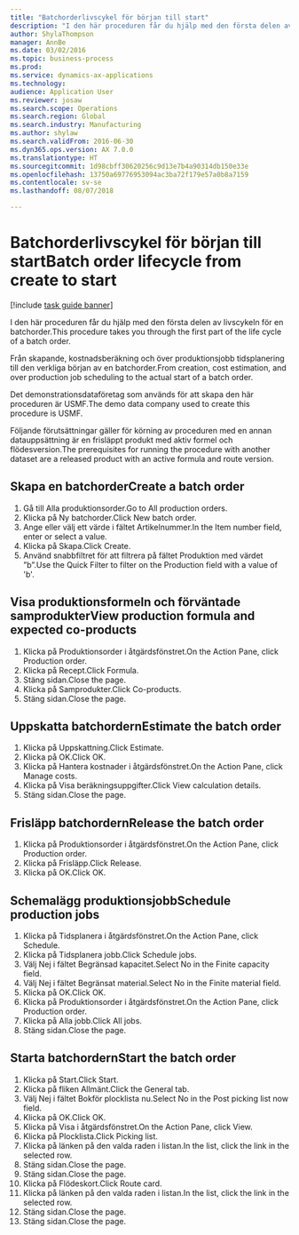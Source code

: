 ```yaml
--- 
title: "Batchorderlivscykel för början till start"
description: "I den här proceduren får du hjälp med den första delen av livscykeln för en batchorder."
author: ShylaThompson
manager: AnnBe
ms.date: 03/02/2016
ms.topic: business-process
ms.prod: 
ms.service: dynamics-ax-applications
ms.technology: 
audience: Application User
ms.reviewer: josaw
ms.search.scope: Operations
ms.search.region: Global
ms.search.industry: Manufacturing
ms.author: shylaw
ms.search.validFrom: 2016-06-30
ms.dyn365.ops.version: AX 7.0.0
ms.translationtype: HT
ms.sourcegitcommit: 1d98cbff30620256c9d13e7b4a90314db150e33e
ms.openlocfilehash: 13750a69776953094ac3ba72f179e57a0b8a7159
ms.contentlocale: sv-se
ms.lasthandoff: 08/07/2018

---
```

# <a name="batch-order-lifecycle-from-create-to-start"></a><span data-ttu-id="429fe-103">Batchorderlivscykel för början till start</span><span class="sxs-lookup"><span data-stu-id="429fe-103">Batch order lifecycle from create to start</span></span>

[!include [task guide banner](../../includes/task-guide-banner.md)]

<span data-ttu-id="429fe-104">I den här proceduren får du hjälp med den första delen av livscykeln för en batchorder.</span><span class="sxs-lookup"><span data-stu-id="429fe-104">This procedure takes you through the first part of the life cycle of a batch order.</span></span>

<span data-ttu-id="429fe-105">Från skapande, kostnadsberäkning och över produktionsjobb tidsplanering till den verkliga början av en batchorder.</span><span class="sxs-lookup"><span data-stu-id="429fe-105">From creation, cost estimation, and over production job scheduling to the actual start of a batch order.</span></span>



<span data-ttu-id="429fe-106">Det demonstrationsdataföretag som används för att skapa den här proceduren är USMF.</span><span class="sxs-lookup"><span data-stu-id="429fe-106">The demo data company used to create this procedure is USMF.</span></span> 



<span data-ttu-id="429fe-107">Följande förutsättningar gäller för körning av proceduren med en annan datauppsättning är en frisläppt produkt med aktiv formel och flödesversion.</span><span class="sxs-lookup"><span data-stu-id="429fe-107">The prerequisites for running the procedure with another dataset are a released product with an active formula and route version.</span></span>


## <a name="create-a-batch-order"></a><span data-ttu-id="429fe-108">Skapa en batchorder</span><span class="sxs-lookup"><span data-stu-id="429fe-108">Create a batch order</span></span>
1. <span data-ttu-id="429fe-109">Gå till Alla produktionsorder.</span><span class="sxs-lookup"><span data-stu-id="429fe-109">Go to All production orders.</span></span>
2. <span data-ttu-id="429fe-110">Klicka på Ny batchorder.</span><span class="sxs-lookup"><span data-stu-id="429fe-110">Click New batch order.</span></span>
3. <span data-ttu-id="429fe-111">Ange eller välj ett värde i fältet Artikelnummer.</span><span class="sxs-lookup"><span data-stu-id="429fe-111">In the Item number field, enter or select a value.</span></span>
4. <span data-ttu-id="429fe-112">Klicka på Skapa.</span><span class="sxs-lookup"><span data-stu-id="429fe-112">Click Create.</span></span>
5. <span data-ttu-id="429fe-113">Använd snabbfiltret för att filtrera på fältet Produktion med värdet ”b”.</span><span class="sxs-lookup"><span data-stu-id="429fe-113">Use the Quick Filter to filter on the Production field with a value of 'b'.</span></span>

## <a name="view-production-formula-and-expected-co-products"></a><span data-ttu-id="429fe-114">Visa produktionsformeln och förväntade samprodukter</span><span class="sxs-lookup"><span data-stu-id="429fe-114">View production formula and expected co-products</span></span>
1. <span data-ttu-id="429fe-115">Klicka på Produktionsorder i åtgärdsfönstret.</span><span class="sxs-lookup"><span data-stu-id="429fe-115">On the Action Pane, click Production order.</span></span>
2. <span data-ttu-id="429fe-116">Klicka på Recept.</span><span class="sxs-lookup"><span data-stu-id="429fe-116">Click Formula.</span></span>
3. <span data-ttu-id="429fe-117">Stäng sidan.</span><span class="sxs-lookup"><span data-stu-id="429fe-117">Close the page.</span></span>
4. <span data-ttu-id="429fe-118">Klicka på Samprodukter.</span><span class="sxs-lookup"><span data-stu-id="429fe-118">Click Co-products.</span></span>
5. <span data-ttu-id="429fe-119">Stäng sidan.</span><span class="sxs-lookup"><span data-stu-id="429fe-119">Close the page.</span></span>

## <a name="estimate-the-batch-order"></a><span data-ttu-id="429fe-120">Uppskatta batchordern</span><span class="sxs-lookup"><span data-stu-id="429fe-120">Estimate the batch order</span></span>
1. <span data-ttu-id="429fe-121">Klicka på Uppskattning.</span><span class="sxs-lookup"><span data-stu-id="429fe-121">Click Estimate.</span></span>
2. <span data-ttu-id="429fe-122">Klicka på OK.</span><span class="sxs-lookup"><span data-stu-id="429fe-122">Click OK.</span></span>
3. <span data-ttu-id="429fe-123">Klicka på Hantera kostnader i åtgärdsfönstret.</span><span class="sxs-lookup"><span data-stu-id="429fe-123">On the Action Pane, click Manage costs.</span></span>
4. <span data-ttu-id="429fe-124">Klicka på Visa beräkningsuppgifter.</span><span class="sxs-lookup"><span data-stu-id="429fe-124">Click View calculation details.</span></span>
5. <span data-ttu-id="429fe-125">Stäng sidan.</span><span class="sxs-lookup"><span data-stu-id="429fe-125">Close the page.</span></span>

## <a name="release-the-batch-order"></a><span data-ttu-id="429fe-126">Frisläpp batchordern</span><span class="sxs-lookup"><span data-stu-id="429fe-126">Release the batch order</span></span>
1. <span data-ttu-id="429fe-127">Klicka på Produktionsorder i åtgärdsfönstret.</span><span class="sxs-lookup"><span data-stu-id="429fe-127">On the Action Pane, click Production order.</span></span>
2. <span data-ttu-id="429fe-128">Klicka på Frisläpp.</span><span class="sxs-lookup"><span data-stu-id="429fe-128">Click Release.</span></span>
3. <span data-ttu-id="429fe-129">Klicka på OK.</span><span class="sxs-lookup"><span data-stu-id="429fe-129">Click OK.</span></span>

## <a name="schedule-production-jobs"></a><span data-ttu-id="429fe-130">Schemalägg produktionsjobb</span><span class="sxs-lookup"><span data-stu-id="429fe-130">Schedule production jobs</span></span>
1. <span data-ttu-id="429fe-131">Klicka på Tidsplanera i åtgärdsfönstret.</span><span class="sxs-lookup"><span data-stu-id="429fe-131">On the Action Pane, click Schedule.</span></span>
2. <span data-ttu-id="429fe-132">Klicka på Tidsplanera jobb.</span><span class="sxs-lookup"><span data-stu-id="429fe-132">Click Schedule jobs.</span></span>
3. <span data-ttu-id="429fe-133">Välj Nej i fältet Begränsad kapacitet.</span><span class="sxs-lookup"><span data-stu-id="429fe-133">Select No in the Finite capacity field.</span></span>
4. <span data-ttu-id="429fe-134">Välj Nej i fältet Begränsat material.</span><span class="sxs-lookup"><span data-stu-id="429fe-134">Select No in the Finite material field.</span></span>
5. <span data-ttu-id="429fe-135">Klicka på OK.</span><span class="sxs-lookup"><span data-stu-id="429fe-135">Click OK.</span></span>
6. <span data-ttu-id="429fe-136">Klicka på Produktionsorder i åtgärdsfönstret.</span><span class="sxs-lookup"><span data-stu-id="429fe-136">On the Action Pane, click Production order.</span></span>
7. <span data-ttu-id="429fe-137">Klicka på Alla jobb.</span><span class="sxs-lookup"><span data-stu-id="429fe-137">Click All jobs.</span></span>
8. <span data-ttu-id="429fe-138">Stäng sidan.</span><span class="sxs-lookup"><span data-stu-id="429fe-138">Close the page.</span></span>

## <a name="start-the-batch-order"></a><span data-ttu-id="429fe-139">Starta batchordern</span><span class="sxs-lookup"><span data-stu-id="429fe-139">Start the batch order</span></span>
1. <span data-ttu-id="429fe-140">Klicka på Start.</span><span class="sxs-lookup"><span data-stu-id="429fe-140">Click Start.</span></span>
2. <span data-ttu-id="429fe-141">Klicka på fliken Allmänt.</span><span class="sxs-lookup"><span data-stu-id="429fe-141">Click the General tab.</span></span>
3. <span data-ttu-id="429fe-142">Välj Nej i fältet Bokför plocklista nu.</span><span class="sxs-lookup"><span data-stu-id="429fe-142">Select No in the Post picking list now field.</span></span>
4. <span data-ttu-id="429fe-143">Klicka på OK.</span><span class="sxs-lookup"><span data-stu-id="429fe-143">Click OK.</span></span>
5. <span data-ttu-id="429fe-144">Klicka på Visa i åtgärdsfönstret.</span><span class="sxs-lookup"><span data-stu-id="429fe-144">On the Action Pane, click View.</span></span>
6. <span data-ttu-id="429fe-145">Klicka på Plocklista.</span><span class="sxs-lookup"><span data-stu-id="429fe-145">Click Picking list.</span></span>
7. <span data-ttu-id="429fe-146">Klicka på länken på den valda raden i listan.</span><span class="sxs-lookup"><span data-stu-id="429fe-146">In the list, click the link in the selected row.</span></span>
8. <span data-ttu-id="429fe-147">Stäng sidan.</span><span class="sxs-lookup"><span data-stu-id="429fe-147">Close the page.</span></span>
9. <span data-ttu-id="429fe-148">Stäng sidan.</span><span class="sxs-lookup"><span data-stu-id="429fe-148">Close the page.</span></span>
10. <span data-ttu-id="429fe-149">Klicka på Flödeskort.</span><span class="sxs-lookup"><span data-stu-id="429fe-149">Click Route card.</span></span>
11. <span data-ttu-id="429fe-150">Klicka på länken på den valda raden i listan.</span><span class="sxs-lookup"><span data-stu-id="429fe-150">In the list, click the link in the selected row.</span></span>
12. <span data-ttu-id="429fe-151">Stäng sidan.</span><span class="sxs-lookup"><span data-stu-id="429fe-151">Close the page.</span></span>
13. <span data-ttu-id="429fe-152">Stäng sidan.</span><span class="sxs-lookup"><span data-stu-id="429fe-152">Close the page.</span></span>


